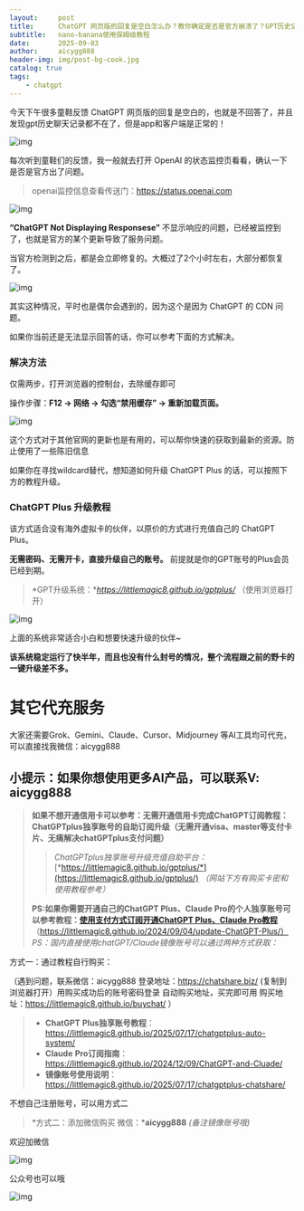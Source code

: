 ```yaml
---
layout:     post
title:      ChatGPT 网页版的回复是空白怎么办？教你确定是否是官方崩溃了？GPT历史记录都没了？附[wildcard替代]一键升级订阅chatGPTplusGPT5
subtitle:   nano-banana使用保姆级教程
date:       2025-09-03
author:     aicygg888
header-img: img/post-bg-cook.jpg
catalog: true
tags:
    - chatgpt
---
```


今天下午很多童鞋反馈 ChatGPT 网页版的回复是空白的，也就是不回答了，并且发现gpt历史聊天记录都不在了，但是app和客户端是正常的！

![img](https://picx.zhimg.com/80/v2-108ff9266ff3de805a4a8ca8aecbce3b_720w.png)

每次听到童鞋们的反馈，我一般就去打开 OpenAI 的状态监控页看看，确认一下是否是官方出了问题。

> openai监控信息查看传送门：https://status.openai.com

![img](https://picx.zhimg.com/80/v2-5a0d05d4084d7dd633e1e7a744d401ff_720w.png)

**“ChatGPT Not Displaying Responsese”** 不显示响应的问题，已经被监控到了，也就是官方的某个更新导致了服务问题。

当官方检测到之后，都是会立即修复的。大概过了2个小时左右，大部分都恢复了。

![img](https://picx.zhimg.com/80/v2-83cc08c2a50d6460ed281da2ea0f250f_720w.png)

其实这种情况，平时也是偶尔会遇到的，因为这个是因为 ChatGPT 的 CDN 问题。

如果你当前还是无法显示回答的话，你可以参考下面的方式解决。

### **解决方法**

仅需两步，打开浏览器的控制台，去除缓存即可

操作步骤：**F12 -> 网络 -> 勾选“禁用缓存” -> 重新加载页面。**

![img](https://picx.zhimg.com/80/v2-1e2f94ab1e5326ad05b8959efd6b80c8_720w.png)

这个方式对于其他官网的更新也是有用的，可以帮你快速的获取到最新的资源。防止使用了一些陈旧信息

如果你在寻找wildcard替代，想知道如何升级 ChatGPT Plus 的话，可以按照下方的教程升级。

### **ChatGPT Plus 升级教程**

该方式适合没有海外虚拟卡的伙伴，以原价的方式进行充值自己的 ChatGPT Plus。

**无需密码、无需开卡，直接升级自己的账号。** 前提就是你的GPT账号的Plus会员已经到期。

> *GPT升级系统：**https://littlemagic8.github.io/gptplus/* （使用浏览器打开）

![img](https://pic1.zhimg.com/80/v2-b706045d6bd0b1c2dafa91f22dd3bcdf_720w.png)

上面的系统非常适合小白和想要快速升级的伙伴~

**该系统稳定运行了快半年，而且也没有什么封号的情况，整个流程跟之前的野卡的一键升级差不多。**

# 其它代充服务

大家还需要Grok、Gemini、Claude、Cursor、Midjourney 等AI工具均可代充，可以直接找我微信：aicygg888

## **小提示：如果你想使用更多AI产品，可以联系V: aicygg888**

> **如果不想开通信用卡可以参考：无需开通信用卡完成ChatGPT订阅教程：ChatGPTplus独享账号的自助订阅升级（无需开通visa、master等支付卡片、无痛解决chatGPTplus支付问题）**
>
> > *ChatGPTplus独享账号升级充值自助平台：*[*https://littlemagic8.github.io/gptplus/*](https://littlemagic8.github.io/gptplus/) *（网站下方有购买卡密和使用教程参考）*
>
> **PS:如果你需要开通自己的ChatGPT Plus、Claude Pro的个人独享账号可以参考教程：**[**使用支付方式订阅开通ChatGPT Plus、Claude Pro教程**](https://littlemagic8.github.io/2024/09/04/update-ChatGPT-Plus/) （https://littlemagic8.github.io/2024/09/04/update-ChatGPT-Plus/） *PS：国内直接使用chatGPT/Claude镜像账号可以通过两种方式获取：*

方式一：通过教程自行购买：

（遇到问题，联系微信：aicygg888 登录地址：https://chatshare.biz/ (复制到浏览器打开）用购买成功后的账号密码登录 自动购买地址，买完即可用 购买地址：https://littlemagic8.github.io/buychat/ ）

> - **ChatGPT** **Plus独享账号教程**：https://littlemagic8.github.io/2025/07/17/chatgptplus-auto-system/
> - **Claude** **Pro订阅指南**：https://littlemagic8.github.io/2024/12/09/ChatGPT-and-Cluade/
> - **镜像账号使用说明**：https://littlemagic8.github.io/2025/07/17/chatgptplus-chatshare/

不想自己注册账号，可以用方式二

> *方式二：添加微信购买 微信：***aicygg888** *(备注镜像账号哦)*

欢迎加微信

![img](https://picx.zhimg.com/80/v2-46f7cfd62d1e94381388ab08b0fea3af_720w.png)

公众号也可以哦

![img](https://pic1.zhimg.com/80/v2-4e622b64238b20948a02e0c988ca5704_720w.png)


